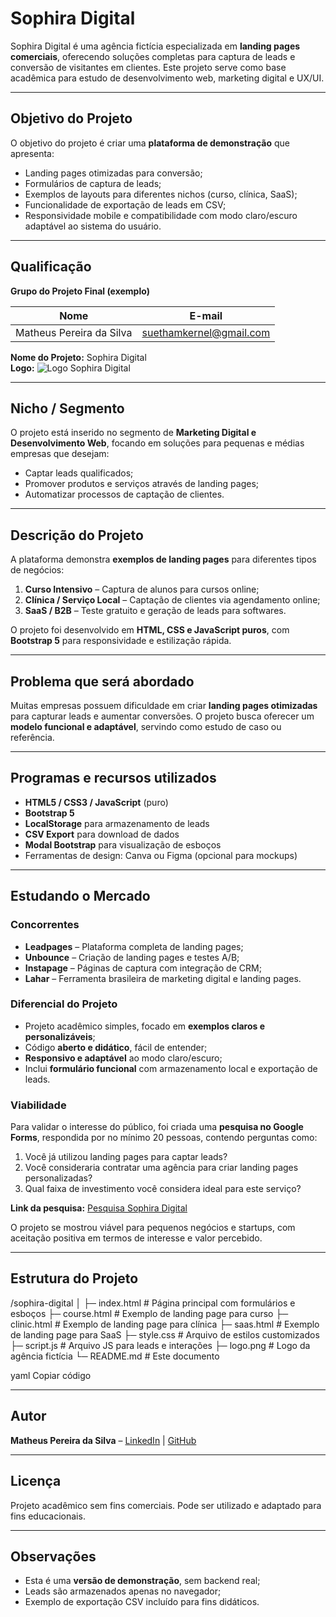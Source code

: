 # Sophira Digital

Sophira Digital é uma agência fictícia especializada em **landing pages comerciais**, oferecendo soluções completas para captura de leads e conversão de visitantes em clientes. Este projeto serve como base acadêmica para estudo de desenvolvimento web, marketing digital e UX/UI.

---

## Objetivo do Projeto

O objetivo do projeto é criar uma **plataforma de demonstração** que apresenta:

- Landing pages otimizadas para conversão;
- Formulários de captura de leads;
- Exemplos de layouts para diferentes nichos (curso, clínica, SaaS);
- Funcionalidade de exportação de leads em CSV;
- Responsividade mobile e compatibilidade com modo claro/escuro adaptável ao sistema do usuário.

---

## Qualificação

**Grupo do Projeto Final (exemplo)**

| Nome | E-mail |
|------|--------|
| Matheus Pereira da Silva | suethamkernel@gmail.com |

**Nome do Projeto:** Sophira Digital  
**Logo:** ![Logo Sophira Digital](./logo.png)  

---

## Nicho / Segmento

O projeto está inserido no segmento de **Marketing Digital e Desenvolvimento Web**, focando em soluções para pequenas e médias empresas que desejam:

- Captar leads qualificados;
- Promover produtos e serviços através de landing pages;
- Automatizar processos de captação de clientes.

---

## Descrição do Projeto

A plataforma demonstra **exemplos de landing pages** para diferentes tipos de negócios:

1. **Curso Intensivo** – Captura de alunos para cursos online;
2. **Clínica / Serviço Local** – Captação de clientes via agendamento online;
3. **SaaS / B2B** – Teste gratuito e geração de leads para softwares.

O projeto foi desenvolvido em **HTML, CSS e JavaScript puros**, com **Bootstrap 5** para responsividade e estilização rápida.

---

## Problema que será abordado

Muitas empresas possuem dificuldade em criar **landing pages otimizadas** para capturar leads e aumentar conversões. O projeto busca oferecer um **modelo funcional e adaptável**, servindo como estudo de caso ou referência.

---

## Programas e recursos utilizados

- **HTML5 / CSS3 / JavaScript** (puro)
- **Bootstrap 5**
- **LocalStorage** para armazenamento de leads
- **CSV Export** para download de dados
- **Modal Bootstrap** para visualização de esboços
- Ferramentas de design: Canva ou Figma (opcional para mockups)

---

## Estudando o Mercado

### Concorrentes

- **Leadpages** – Plataforma completa de landing pages;
- **Unbounce** – Criação de landing pages e testes A/B;
- **Instapage** – Páginas de captura com integração de CRM;
- **Lahar** – Ferramenta brasileira de marketing digital e landing pages.

### Diferencial do Projeto

- Projeto acadêmico simples, focado em **exemplos claros e personalizáveis**;
- Código **aberto e didático**, fácil de entender;
- **Responsivo e adaptável** ao modo claro/escuro;
- Inclui **formulário funcional** com armazenamento local e exportação de leads.

### Viabilidade

Para validar o interesse do público, foi criada uma **pesquisa no Google Forms**, respondida por no mínimo 20 pessoas, contendo perguntas como:

1. Você já utilizou landing pages para captar leads?  
2. Você consideraria contratar uma agência para criar landing pages personalizadas?  
3. Qual faixa de investimento você considera ideal para este serviço?

**Link da pesquisa:** [Pesquisa Sophira Digital](https://forms.gle/exemplo)  

O projeto se mostrou viável para pequenos negócios e startups, com aceitação positiva em termos de interesse e valor percebido.

---

## Estrutura do Projeto

/sophira-digital
│
├─ index.html # Página principal com formulários e esboços
├─ course.html # Exemplo de landing page para curso
├─ clinic.html # Exemplo de landing page para clínica
├─ saas.html # Exemplo de landing page para SaaS
├─ style.css # Arquivo de estilos customizados
├─ script.js # Arquivo JS para leads e interações
├─ logo.png # Logo da agência fictícia
└─ README.md # Este documento

yaml
Copiar código

---

## Autor

**Matheus Pereira da Silva** – [LinkedIn](https://www.linkedin.com) | [GitHub](https://github.com)

---

## Licença

Projeto acadêmico sem fins comerciais. Pode ser utilizado e adaptado para fins educacionais.

---

## Observações

- Esta é uma **versão de demonstração**, sem backend real;
- Leads são armazenados apenas no navegador;
- Exemplo de exportação CSV incluído para fins didáticos.
